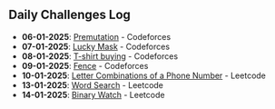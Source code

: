 ## Daily Challenges Log
- **06-01-2025**: [Premutation](https://codeforces.com/contest/1790/problem/C) - Codeforces
- **07-01-2025**: [Lucky Mask](https://codeforces.com/contest/146/problem/B) - Codeforces
- **08-01-2025**: [T-shirt buying](https://codeforces.com/problemset/problem/799/B) - Codeforces
- **09-01-2025**: [Fence](https://codeforces.com/contest/363/problem/B) - Codeforces
- **10-01-2025**: [Letter Combinations of a Phone Number](https://leetcode.com/problems/letter-combinations-of-a-phone-number/) - Leetcode
- **13-01-2025**: [Word Search](https://leetcode.com/problems/word-search/description/) - Leetcode
- **14-01-2025**: [Binary Watch](https://leetcode.com/problems/binary-watch/description/) - Leetcode
  
  
  
  
